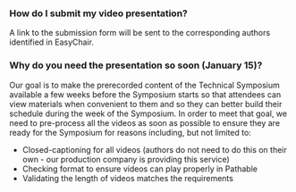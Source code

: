 ### How do I submit my video presentation?

A link to the submission form will be sent to the corresponding authors identified in EasyChair.

### Why do you need the presentation so soon (January 15)?

Our goal is to make the prerecorded content of the Technical Symposium available a few weeks before the Symposium starts so that attendees can view materials when convenient to them and so they can better build their schedule during the week of the Symposium.  In order to meet that goal, we need to pre-process all the videos as soon as possible to ensure they are ready for the Symposium for reasons including, but not limited to:

* Closed-captioning for all videos (authors do not need to do this on their own - our production company is providing this service)
* Checking format to ensure videos can play properly in Pathable
* Validating the length of videos matches the requirements